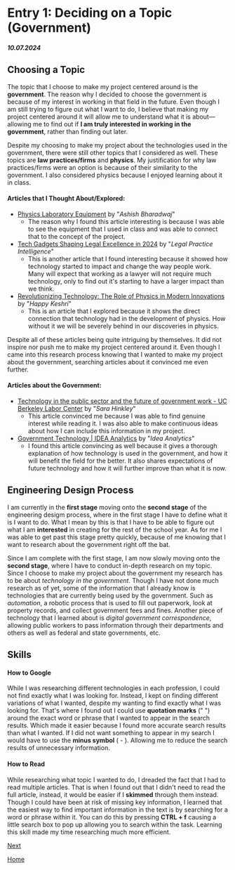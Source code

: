 # Entry 1: Deciding on a Topic (Government)
##### 10.07.2024

## Choosing a Topic

The topic that I choose to make my project centered around is the **government**. The reason why I decided to choose the government is because of my interest in working in that field in the future. Even though I am still trying to figure out what I want to do, I believe that making my project centered around it will allow me to understand what it is about—allowing me to find out if **I am truly interested in working in the government**, rather than finding out later. 

Despite my choosing to make my project about the technologies used in the government, there were still other topics that I considered as well. These topics are **law practices/firms** and **physics**. My justification for why law practices/firms were an option is because of their similarity to the government. I also considered physics because I enjoyed learning about it in class. 

#### Articles that I Thought About/Explored:
* [Physics Laboratory Equipment](https://www.labkafe.com/blog/physics-laboratory-equipment-a-complete-list-of-important-equipment-and-their-uses/) by "_Ashish Bharadwaj_"
  * The reason why I found this article interesting is because I was able to see the equipment that I used in class and was able to connect that to the concept of the project.
* [Tech Gadgets Shaping Legal Excellence in 2024](https://www.legalpracticeintelligence.com/blogs/technology-intelligence/tech-gadgets-shaping-legal-excellence-in-2024?srsltid=AfmBOooURbI9GoukfZ5-kBb1vwG3dbTZqxoW2r1EO7LCSmwU9vQVL26w) by "_Legal Practice Intelligence_"
  * This is another article that I found interesting because it showed how technology started to impact and change the way people work. Many will expect that working as a lawyer will not require much technology, only to find out it's starting to have a larger impact than we think.
* [Revolutionizing Technology: The Role of Physics in Modern Innovations](https://www.linkedin.com/pulse/revolutionizing-technology-role-physics-modern-happy-keshri) by "_Happy Keshri_"
  * This is an article that I explored because it shows the direct connection that technology had in the development of physics. How without it we will be severely behind in our discoveries in physics.
 
Despite all of these articles being quite intriguing by themselves. It did not inspire nor push me to make my project centered around it. Even though I came into this research process knowing that I wanted to make my project about the government, searching articles about it convinced me even further. 

#### Articles about the Government:
* [Technology in the public sector and the future of government work - UC Berkeley Labor Center](https://laborcenter.berkeley.edu/technology-in-the-public-sector-and-the-future-of-government-work/) by "_Sara Hinkley_"
  * This article convinced me because I was able to find genuine interest while reading it. I was also able to make continuous ideas about how I can include this information in my project.
* [Government Technology | IDEA Analytics](https://analyticsbyidea.com/government-technology/) by "_Idea Analytics_"
  *  I found this article convincing as well because it gives a thorough explanation of how technology is used in the government, and how it will benefit the field for the better. It also shares expectations of future technology and how it will further improve than what it is now.

 ## Engineering Design Process
I am currently in the **first stage** moving onto the **second stage** of the engineering desigm process, where in the first stage I have to define what it is I want to do. What I mean by this is that I have to be able to figure out what I am **interested** in creating for the rest of the school year. As for me I was able to get past this stage pretty quickly, because of me knowing that I want to research about the government right off the bat. 

Since I am complete with the first stage, I am now slowly moving onto the **second stage**, where I have to conduct in-depth research on my topic. Since I choose to make my project about the government my research has to be about _technology in the government_. Though I have not done much research as of yet, some of the information that I already know is technologies that are currently being used by the government. Such as _automation_, a robotic process that is used to fill out paperwork, look at property records, and collect government fees and fines. Another piece of technology that I learned about is _digital government correspondence_, allowing public workers to pass information through their departments and others as well as federal and state governments, etc.

## Skills 

#### How to Google
While I was researching different technologies in each profession, I could not find exactly what I was looking for. Instead, I kept on finding different variations of what I wanted, despite my wanting to find exactly what I was looking for. That's where I found out I could use **quotation marks** (" ") around the exact word or phrase that I wanted to appear in the search results. Which made it easier because I found more accurate search results than what I wanted. If I did not want something to appear in my search I would have to use the **minus symbol** ( - ). Allowing me to reduce the search results of unnecessary information. 

#### How to Read 
While researching what topic I wanted to do, I dreaded the fact that I had to read multiple articles. That is when I found out that I didn't need to read the full article, instead, it would be easier if I **skimmed** through them instead. Though I could have been at risk of missing key information, I learned that the easiest way to find important information in the text is by searching for a word or phrase within it. You can do this by pressing **CTRL + f** causing a little search box to pop up allowing you to search within the task. Learning this skill made my time researching much more efficient. 

[Next](entry02.md)

[Home](../README.md)
